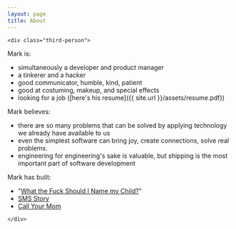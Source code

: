 ```yaml
---
layout: page
title: About
---
```


`<div class="third-person">`

Mark is:

+ simultaneously a developer and product manager
+ a tinkerer and a hacker
+ good communicator, humble, kind, patient
+ good at costuming, makeup, and special effects
+ looking for a job ([here's his resume]({{ site.url }}/assets/resume.pdf))

Mark believes:

+ there are so many problems that can be solved by applying technology we already have available to us
+ even the simplest software can bring joy, create connections, solve real problems.
+ engineering for engineering's sake is valuable, but shipping is the most important part of software development

Mark has built:

+ "[What the Fuck Should I Name my Child?](http://whatthefuckshouldinamemychild.com)"
+ [SMS Story](http://github.com/mynnx/sms-story)
+ [Call Your Mom](http://github.com/mynnx/callyourmom)


`</div>`
